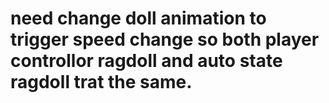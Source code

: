 # need change doll animation to trigger speed change so both player controllor ragdoll and auto state ragdoll trat the same.
